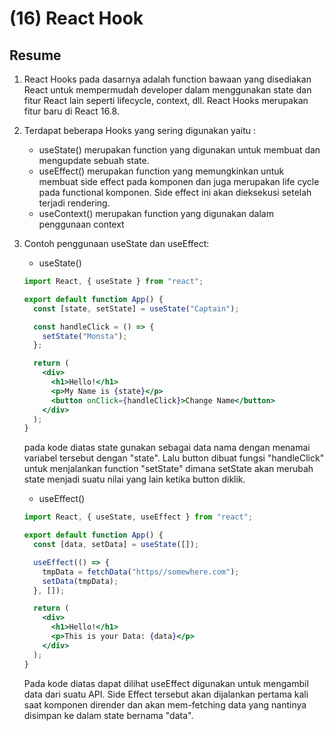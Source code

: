 # (16) React Hook

## Resume

1. React Hooks pada dasarnya adalah function bawaan yang disediakan React untuk mempermudah developer dalam menggunakan state dan fitur React lain seperti lifecycle, context, dll. React Hooks merupakan fitur baru di React 16.8.

2. Terdapat beberapa Hooks yang sering digunakan yaitu :

   - useState()
     merupakan function yang digunakan untuk membuat dan mengupdate sebuah state.
   - useEffect()
     merupakan function yang memungkinkan untuk membuat side effect pada komponen dan juga merupakan life cycle pada functional komponen. Side effect ini akan dieksekusi setelah terjadi rendering.
   - useContext()
     merupakan function yang digunakan dalam penggunaan context

3. Contoh penggunaan useState dan useEffect:

   - useState()

   ```jsx
   import React, { useState } from "react";

   export default function App() {
     const [state, setState] = useState("Captain");

     const handleClick = () => {
       setState("Monsta");
     };

     return (
       <div>
         <h1>Hello!</h1>
         <p>My Name is {state}</p>
         <button onClick={handleClick}>Change Name</button>
       </div>
     );
   }
   ```

   pada kode diatas state gunakan sebagai data nama dengan menamai variabel tersebut dengan "state". Lalu button dibuat fungsi "handleClick" untuk menjalankan function "setState" dimana setState akan merubah state menjadi suatu nilai yang lain ketika button diklik.

   - useEffect()

   ```jsx
   import React, { useState, useEffect } from "react";

   export default function App() {
     const [data, setData] = useState([]);

     useEffect(() => {
       tmpData = fetchData("https//somewhere.com");
       setData(tmpData);
     }, []);

     return (
       <div>
         <h1>Hello!</h1>
         <p>This is your Data: {data}</p>
       </div>
     );
   }
   ```

   Pada kode diatas dapat dilihat useEffect digunakan untuk mengambil data dari suatu API. Side Effect tersebut akan dijalankan pertama kali saat komponen dirender dan akan mem-fetching data yang nantinya disimpan ke dalam state bernama "data".
